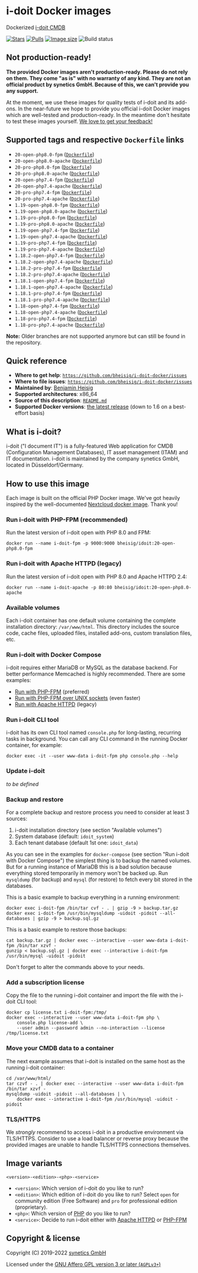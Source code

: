 # i-doit Docker images

Dockerized [i-doit CMDB](https://i-doit.com/)

[![Stars](https://img.shields.io/docker/stars/bheisig/idoit.svg)](https://hub.docker.com/r/bheisig/idoit/)
[![Pulls](https://img.shields.io/docker/pulls/bheisig/idoit.svg)](https://hub.docker.com/r/bheisig/idoit/)
[![Image size](https://img.shields.io/docker/image-size/bheisig/idoit?sort=date)](https://hub.docker.com/r/bheisig/idoit/)
![Build status](https://github.com/i-doit/docs/actions/workflows/main.yml/badge.svg?branch=main)

## Not production-ready!

**The provided Docker images aren't production-ready. Please do not rely on them. They come "as is" with no warranty of any kind. They are not an official product by synetics GmbH. Because of this, we can't provide you any support.**

At the moment, we use these images for quality tests of i-doit and its add-ons. In the near-future we hope to provide you official i-doit Docker images which are well-tested and production-ready. In the meantime don't hesitate to test these images yourself. [We love to get your feedback!](https://github.com/bheisig/i-doit-docker/issues)

## Supported tags and respective `Dockerfile` links
-   `20-open-php8.0-fpm` ([`Dockerfile`](20/open/php8.0/fpm))
-   `20-open-php8.0-apache` ([`Dockerfile`](20/open/php8.0/apache))
-   `20-pro-php8.0-fpm` ([`Dockerfile`](20/pro/php8.0/fpm))
-   `20-pro-php8.0-apache` ([`Dockerfile`](20/pro/php8.0/apache))
-   `20-open-php7.4-fpm` ([`Dockerfile`](20/open/php7.4/fpm))
-   `20-open-php7.4-apache` ([`Dockerfile`](20/open/php7.4/apache))
-   `20-pro-php7.4-fpm` ([`Dockerfile`](20/pro/php7.4/fpm))
-   `20-pro-php7.4-apache` ([`Dockerfile`](20/pro/php7.4/apache))
-   `1.19-open-php8.0-fpm` ([`Dockerfile`](1.19/open/php8.0/fpm))
-   `1.19-open-php8.0-apache` ([`Dockerfile`](1.19/open/php8.0/apache))
-   `1.19-pro-php8.0-fpm` ([`Dockerfile`](1.19/pro/php8.0/fpm))
-   `1.19-pro-php8.0-apache` ([`Dockerfile`](1.19/pro/php8.0/apache))
-   `1.19-open-php7.4-fpm` ([`Dockerfile`](1.19/open/php7.4/fpm))
-   `1.19-open-php7.4-apache` ([`Dockerfile`](1.19/open/php7.4/apache))
-   `1.19-pro-php7.4-fpm` ([`Dockerfile`](1.19/pro/php7.4/fpm))
-   `1.19-pro-php7.4-apache` ([`Dockerfile`](1.19/pro/php7.4/apache))
-   `1.18.2-open-php7.4-fpm` ([`Dockerfile`](1.18.2/open/php7.4/fpm))
-   `1.18.2-open-php7.4-apache` ([`Dockerfile`](1.18.2/open/php7.4/apache))
-   `1.18.2-pro-php7.4-fpm` ([`Dockerfile`](1.18.2/pro/php7.4/fpm))
-   `1.18.2-pro-php7.4-apache` ([`Dockerfile`](1.18.2/pro/php7.4/apache))
-   `1.18.1-open-php7.4-fpm` ([`Dockerfile`](1.18.1/open/php7.4/fpm))
-   `1.18.1-open-php7.4-apache` ([`Dockerfile`](1.18.1/open/php7.4/apache))
-   `1.18.1-pro-php7.4-fpm` ([`Dockerfile`](1.18.1/pro/php7.4/fpm))
-   `1.18.1-pro-php7.4-apache` ([`Dockerfile`](1.18.1/pro/php7.4/apache))
-   `1.18-open-php7.4-fpm` ([`Dockerfile`](1.18/open/php7.4/fpm))
-   `1.18-open-php7.4-apache` ([`Dockerfile`](1.18/open/php7.4/apache))
-   `1.18-pro-php7.4-fpm` ([`Dockerfile`](1.18/pro/php7.4/fpm))
-   `1.18-pro-php7.4-apache` ([`Dockerfile`](1.18/pro/php7.4/apache))

**Note:** Older branches are not supported anymore but can still be found in the repository.

## Quick reference

-   **Where to get help**:
    [`https://github.com/bheisig/i-doit-docker/issues`](https://github.com/bheisig/i-doit-docker/issues)
-   **Where to file issues**:
    [`https://github.com/bheisig/i-doit-docker/issues`](https://github.com/bheisig/i-doit-docker/issues)
-   **Maintained by**:
    [Benjamin Heisig](https://benjamin.heisig.name/)
-   **Supported architectures**: x86_64
-   **Source of this description**:
    [`README.md`](https://github.com/bheisig/i-doit-docker/blob/master/README.md)
-   **Supported Docker versions**:
    [the latest release](https://github.com/docker/docker-ce/releases/latest) (down to 1.6 on a best-effort basis)

## What is i-doit?

i-doit ("I document IT") is a fully-featured Web application for CMDB (Configuration Management Databases), IT asset management (ITAM) and IT documentation. i-doit is maintained by the company synetics GmbH, located in Düsseldorf/Germany.

## How to use this image

Each image is built on the official PHP Docker image. We've got heavily inspired by the well-documented [Nextcloud docker image](https://github.com/nextcloud/docker). Thank you!

### Run i-doit with PHP-FPM (recommended)

Run the latest version of i-doit open with PHP 8.0 and FPM:

~~~ {.bash}
docker run --name i-doit-fpm -p 9000:9000 bheisig/idoit:20-open-php8.0-fpm
~~~

### Run i-doit with Apache HTTPD (legacy)

Run the latest version of i-doit open with PHP 8.0 and Apache HTTPD 2.4:

~~~ {.bash}
docker run --name i-doit-apache -p 80:80 bheisig/idoit:20-open-php8.0-apache
~~~

### Available volumes

Each i-doit container has one default volume containing the complete installation directory: `/var/www/html`. This directory includes the source code, cache files, uploaded files, installed add-ons, custom translation files, etc.

### Run i-doit with Docker Compose

i-doit requires either MariaDB or MySQL as the database backend. For better performance Memcached is highly recommended. There are some examples:

-   [Run with PHP-FPM](docker-compose-fpm.yml) (preferred)
-   [Run with PHP-FPM over UNIX sockets](docker-compose-sockets.yml) (even faster)
-   [Run with Apache HTTPD](docker-compose-apache.yml) (legacy)

### Run i-doit CLI tool

i-doit has its own CLI tool named `console.php` for long-lasting, recurring tasks in background. You can call any CLI command in the running Docker container, for example:

~~~ {.bash}
docker exec -it --user www-data i-doit-fpm php console.php --help
~~~

### Update i-doit

_to be defined_

### Backup and restore

For a complete backup and restore process you need to consider at least 3 sources:

1.  i-doit installation directory (see section "Available volumes")
2.  System database (default: `idoit_system`)
3.  Each tenant database (default 1st one: `idoit_data`)

As you can see in the examples for `docker-compose` (see section "Run i-doit with Docker Compose") the simplest thing is to backup the named volumes. But for a running instance of MariaDB this is a bad solution because everything stored temporarily in memory won't be backed up. Run `mysqldump` (for backup) and `mysql` (for restore) to fetch every bit stored in the databases.

This is a basic example to backup everything in a running environment:

~~~ {.bash}
docker exec i-doit-fpm /bin/tar cvf - . | gzip -9 > backup.tar.gz
docker exec i-doit-fpm /usr/bin/mysqldump -uidoit -pidoit --all-databases | gzip -9 > backup.sql.gz
~~~

This is a basic example to restore those backups:

~~~ {.bash}
cat backup.tar.gz | docker exec --interactive --user www-data i-doit-fpm /bin/tar xzvf -
gunzip < backup.sql.gz | docker exec --interactive i-doit-fpm /usr/bin/mysql -uidoit -pidoit
~~~

Don't forget to alter the commands above to your needs.

### Add a subscription license

Copy the file to the running i-doit container and import the file with the i-doit CLI tool:

~~~ {.bash}
docker cp license.txt i-doit-fpm:/tmp/
docker exec --interactive --user www-data i-doit-fpm php \
    console.php license-add \
    --user admin --password admin --no-interaction --license /tmp/license.txt
~~~

### Move your CMDB data to a container

The next example assumes that i-doit is installed on the same host as the running i-doit container:

~~~ {.bash}
cd /var/www/html/
tar czvf - . | docker exec --interactive --user www-data i-doit-fpm /bin/tar xzvf -
mysqldump -uidoit -pidoit --all-databases | \
    docker exec --interactive i-doit-fpm /usr/bin/mysql -uidoit -pidoit
~~~

### TLS/HTTPS

We _strongly_ recommend to access i-doit in a productive environment via TLS/HTTPS. Consider to use a load balancer or reverse proxy because the provided images are unable to handle TLS/HTTPS connections themselves.

## Image variants

`<version>-<edition>-<php>-<service>`

-   `<version>`: Which version of i-doit do you like to run?
-   `<edition>`: Which edition of i-doit do you like to run? Select `open` for community edition (Free Software) and `pro` for professional edition (proprietary).
-   `<php>`: Which version of [PHP](https://php.net/) do you like to run?
-   `<service>`: Decide to run i-doit either with [Apache HTTPD](https://httpd.apache.org/) or [PHP-FPM](https://php-fpm.org/)

## Copyright & license

Copyright (C) 2019-2022 [synetics GmbH](https://i-doit.com/)

Licensed under the [GNU Affero GPL version 3 or later (`AGPLv3+`)](https://gnu.org/licenses/agpl.html)
